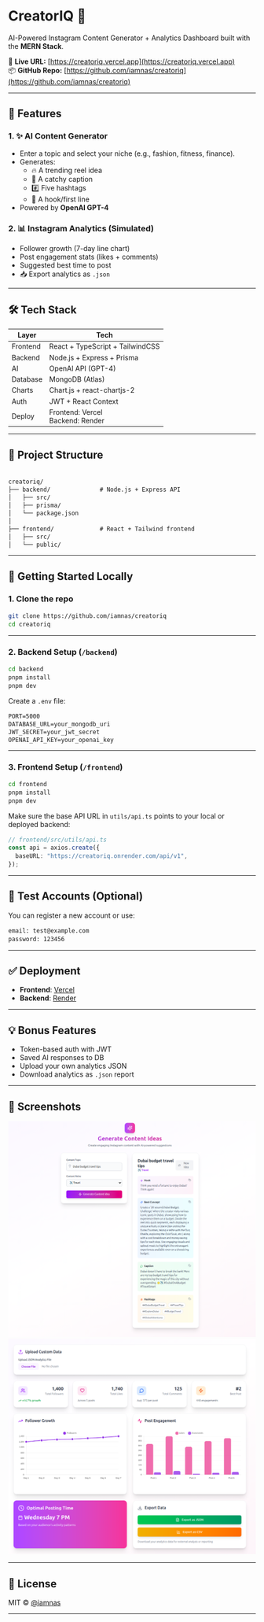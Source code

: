 # CreatorIQ 🚀

AI-Powered Instagram Content Generator + Analytics Dashboard built with the **MERN Stack**.

🔗 **Live URL:** [https://creatoriq.vercel.app](https://creatoriq.vercel.app)  
📦 **GitHub Repo:** [https://github.com/iamnas/creatoriq](https://github.com/iamnas/creatoriq)

---

## 🧠 Features

### 1. ✨ AI Content Generator
- Enter a topic and select your niche (e.g., fashion, fitness, finance).
- Generates:
  - 🔥 A trending reel idea
  - 📝 A catchy caption
  - #️⃣ Five hashtags
  - 🧲 A hook/first line
- Powered by **OpenAI GPT-4**

### 2. 📊 Instagram Analytics (Simulated)
- Follower growth (7-day line chart)
- Post engagement stats (likes + comments)
- Suggested best time to post
- 📥 Export analytics as `.json`

---

## 🛠 Tech Stack

| Layer     | Tech                        |
|-----------|-----------------------------|
| Frontend  | React + TypeScript + TailwindCSS |
| Backend   | Node.js + Express + Prisma  |
| AI        | OpenAI API (GPT-4)          |
| Database  | MongoDB (Atlas)             |
| Charts    | Chart.js + react-chartjs-2  |
| Auth      | JWT + React Context         |
| Deploy    | Frontend: Vercel<br>Backend: Render |

---

## 📂 Project Structure

```

creatoriq/
├── backend/              # Node.js + Express API
│   ├── src/
│   ├── prisma/
│   └── package.json
│
├── frontend/             # React + Tailwind frontend
│   ├── src/
│   └── public/

````

---

## 🚀 Getting Started Locally

### 1. Clone the repo

```bash
git clone https://github.com/iamnas/creatoriq
cd creatoriq
````

---

### 2. Backend Setup (`/backend`)

```bash
cd backend
pnpm install
pnpm dev
```

Create a `.env` file:

```env
PORT=5000
DATABASE_URL=your_mongodb_uri
JWT_SECRET=your_jwt_secret
OPENAI_API_KEY=your_openai_key
```

---

### 3. Frontend Setup (`/frontend`)

```bash
cd frontend
pnpm install
pnpm dev
```

Make sure the base API URL in `utils/api.ts` points to your local or deployed backend:

```ts
// frontend/src/utils/api.ts
const api = axios.create({
  baseURL: "https://creatoriq.onrender.com/api/v1",
});
```

---

## 🧪 Test Accounts (Optional)

You can register a new account or use:

```txt
email: test@example.com
password: 123456
```

---

## ✅ Deployment

* **Frontend**: [Vercel](https://vercel.com/)
* **Backend**: [Render](https://render.com/)

---

## 💡 Bonus Features

* Token-based auth with JWT
* Saved AI responses to DB
* Upload your own analytics JSON
* Download analytics as `.json` report

---

## 📸 Screenshots

![Generate Content](./demo/Generate.png)
![Analytics](./demo/Analytics.png)

---

## 🤝 License

MIT © [@iamnas](https://github.com/iamnas)

---

